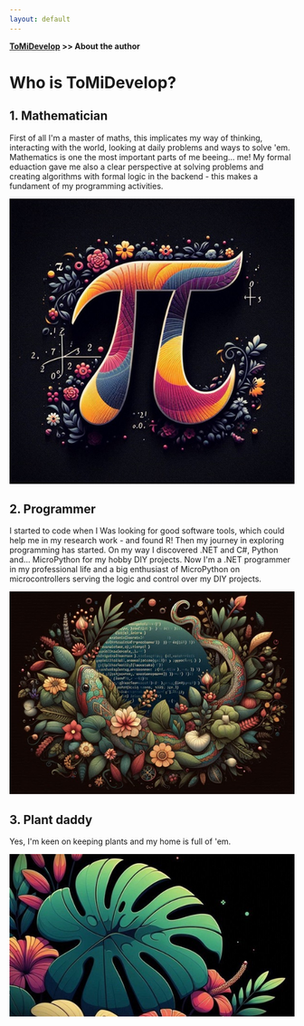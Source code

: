 ```yaml
---
layout: default
---
```

**[ToMiDevelop](https://tomidevelop.github.io/) >> About the author**

# Who is ToMiDevelop?

## 1. Mathematician

First of all I'm a master of maths, this implicates my way of thinking, interacting with the world, looking at daily problems and ways to solve 'em. Mathematics is one the most important parts of me beeing... me! My formal eduaction gave me also a clear perspective at solving problems and creating algorithms with formal logic in the backend - this makes a fundament of my programming activities.

![Pi number image](/assets/img/Pi.jpg)

## 2. Programmer

I started to code when I Was looking for good software tools, which could help me in my research work - and found R! Then my journey in exploring programming has started. On my way I discovered .NET and C#, Python and... MicroPython for my hobby DIY projects. Now I'm a .NET programmer in my professional life and a big enthusiast of MicroPython on microcontrollers serving the logic and control over my DIY projects.

![Python with abstract source code](/assets/img/Python.jpg)

## 3. Plant daddy

Yes, I'm keen on keeping plants and my home is full of 'em.

![Plants picture](/assets/img/plants.jpg)